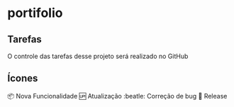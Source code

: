 # portifolio

## Tarefas

O controle das tarefas desse projeto será realizado no GitHub

## Ícones

:package: Nova Funcionalidade
:up: Atualização
:beatle: Correção de bug
:checkered_flag: Release

